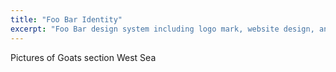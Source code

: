 ```yaml
---
title: "Foo Bar Identity"
excerpt: "Foo Bar design system including logo mark, website design, and branding applications."
---
```


Pictures of Goats section West Sea
